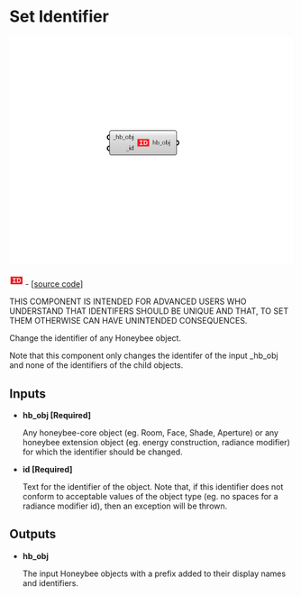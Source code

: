 # Set Identifier

![](../../.gitbook/assets/Set_Identifier.png)

![](../../.gitbook/assets/Set_Identifier%20%281%29.png) - [\[source code\]](https://github.com/ladybug-tools/honeybee-grasshopper-core/blob/master/honeybee_grasshopper_core/src//HB%20Set%20Identifier.py)

THIS COMPONENT IS INTENDED FOR ADVANCED USERS WHO UNDERSTAND THAT IDENTIFERS SHOULD BE UNIQUE AND THAT, TO SET THEM OTHERWISE CAN HAVE UNINTENDED CONSEQUENCES.

Change the identifier of any Honeybee object.

Note that this component only changes the identifer of the input \_hb\_obj and none of the identifiers of the child objects.

## Inputs

* **hb\_obj \[Required\]**

  Any honeybee-core object \(eg. Room, Face, Shade, Aperture\) or any honeybee extension object \(eg. energy construction, radiance modifier\) for which the identifier should be changed. 

* **id \[Required\]**

  Text for the identifier of the object. Note that, if this identifier does not conform to acceptable values of the object type \(eg. no spaces for a radiance modifier id\), then an exception will be thrown. 

## Outputs

* **hb\_obj**

  The input Honeybee objects with a prefix added to their display names and identifiers. 

